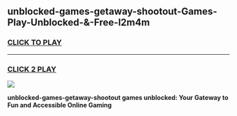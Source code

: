 
## unblocked-games-getaway-shootout-Games-Play-Unblocked-&-Free-l2m4m
<h3>
<a href="https://premium76.site?title=unblocked-games-getaway-shootout&ref=24A">CLICK TO PLAY</a></h3>
<hr>

<h3>
<a href="https://premium76.site?title=unblocked-games-getaway-shootout&ref=24A">CLICK 2 PLAY</a>
  
</h3>

<a href="https://premium76.site?title=unblocked-games-getaway-shootout&ref=24A"><img src="https://clearcache.store/games.png"></a>


**unblocked-games-getaway-shootout games unblocked: Your Gateway to Fun and Accessible Online Gaming**
